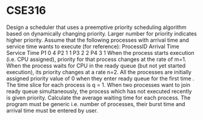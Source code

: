 # CSE316
 Design a scheduler that uses a preemptive priority scheduling algorithm based on dynamically changing priority.  Larger number for priority indicates higher priority.  Assume that the following processes with arrival time and service time wants to execute (for reference):    ProcessID           Arrival Time                  Service Time P1                         0                           4 P2                         1                           1  P3                         2                           2  P4                         3                           1     When the process starts execution (i.e. CPU assigned), priority for that process changes at the rate of m=1. When the process waits for CPU in the ready queue (but not yet started execution), its priority changes at a rate n=2.  All the processes are initially assigned priority value of 0 when they enter ready queue for the first time .  The time slice for each process is q = 1. When two processes want to join ready queue simultaneously,  the process which has not executed recently is given priority.  Calculate the average waiting time for each process. The program must be generic i.e. number of processes,  their burst time and arrival time must be entered by user.

